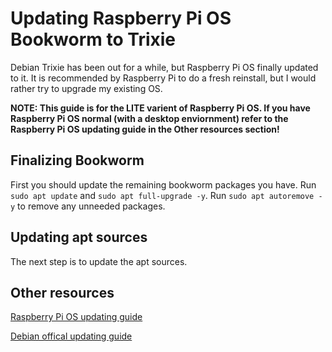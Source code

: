 # Updating Raspberry Pi OS Bookworm to Trixie

Debian Trixie has been out for a while, but Raspberry Pi OS finally updated to it. 
It is recommended by Raspberry Pi to do a fresh reinstall, but I would rather try to upgrade my existing OS.

__NOTE: This guide is for the LITE varient of Raspberry Pi OS. If you have Raspberry Pi OS normal (with a desktop enviornment) refer to the Raspberry Pi OS updating guide in the Other resources section!__

## Finalizing Bookworm

First you should update the remaining bookworm packages you have. Run `sudo apt update` and `sudo apt full-upgrade -y`. Run `sudo apt autoremove -y` to remove any unneeded packages.

## Updating apt sources

The next step is to update the apt sources.



## Other resources

[Raspberry Pi OS updating guide](https://forums.raspberrypi.com/viewtopic.php?t=392376)

[Debian offical updating guide](https://www.debian.org/releases/trixie/release-notes/upgrading.en.html)
